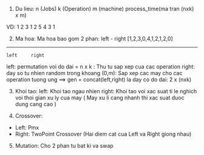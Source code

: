 1. Du lieu:
n (Jobs)
k (Operation)
m (machine)
process_time(ma tran (nxk) x m)

VD:
1
2
3
1 2 5
4 3 1

2. Ma hoa:
Ma hoa bao gom 2 phan: left - right
[1,2,3,0,4,1,2,1,2,0]
 --------- ---------
    left     right
left: permutation voi do dai = n x k : Thu tu sap xep cua cac operation
right: day so tu nhien random trong khoang (0,m): Sap xep cac may cho cac operation tuong ung
==> gen = concat(left,right) la day co do dai: 2 x (nxk)

3. Khoi tao:
left: Khoi tao ngau nhien
right: Khoi tao voi xac suat ti le nghich voi thoi gian xu ly cua may
( May xu li cang nhanh thi xac suat duoc dung cang cao )

4. Crossover:
- Left: Pmx
- Right: TwoPoint Crossover
(Hai diem cat cua Left va Right giong nhau)

5. Mutation:
Cho 2 phan tu bat ki va swap
